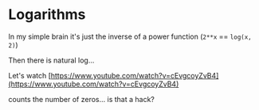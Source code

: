 # Logarithms

In my simple brain it's just the inverse of a power function (`2**x` == `log(x, 2)`)

Then there is natural log...

Let's watch [https://www.youtube.com/watch?v=cEvgcoyZvB4](https://www.youtube.com/watch?v=cEvgcoyZvB4)

counts the number of zeros... is that a hack?